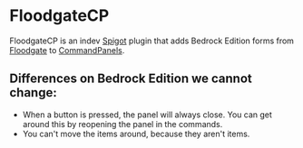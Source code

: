 # FloodgateCP
FloodgateCP is an indev [Spigot](https://www.spigotmc.org/) plugin that adds Bedrock Edition forms from [Floodgate](https://github.com/GeyserMC/Floodgate) to [CommandPanels](https://www.spigotmc.org/resources/command-panels-custom-guis.67788/).

## Differences on Bedrock Edition we cannot change:
- When a button is pressed, the panel will always close. You can get around this by reopening the panel in the commands.
- You can't move the items around, because they aren't items.
